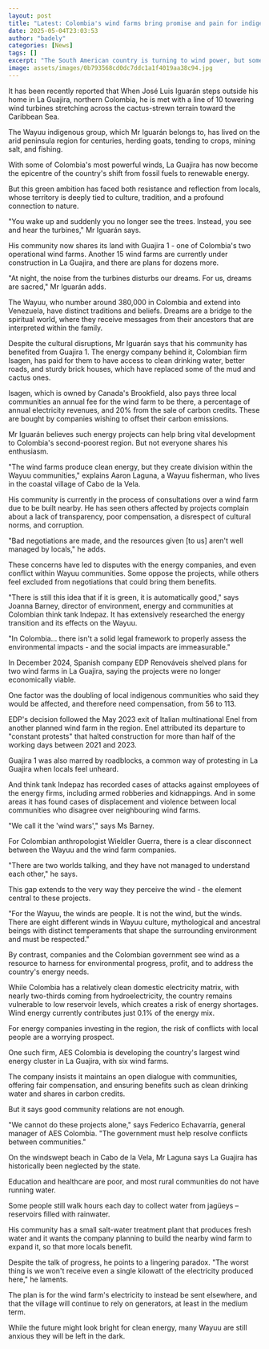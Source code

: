 ```yaml
---
layout: post
title: "Latest: Colombia's wind farms bring promise and pain for indigenous group"
date: 2025-05-04T23:03:53
author: "badely"
categories: [News]
tags: []
excerpt: "The South American country is turning to wind power, but some local people are unhappy."
image: assets/images/0b793568cd0dc7ddc1a1f4019aa38c94.jpg
---
```


It has been recently reported that When José Luis Iguarán steps outside his home in La Guajira, northern Colombia, he is met with a line of 10 towering wind turbines stretching across the cactus-strewn terrain toward the Caribbean Sea.

The Wayuu indigenous group, which Mr Iguarán belongs to, has lived on the arid peninsula region for centuries, herding goats, tending to crops, mining salt, and fishing.

With some of Colombia's most powerful winds, La Guajira has now become the epicentre of the country's shift from fossil fuels to renewable energy.

But this green ambition has faced both resistance and reflection from locals, whose territory is deeply tied to culture, tradition, and a profound connection to nature.

"You wake up and suddenly you no longer see the trees. Instead, you see and hear the turbines," Mr Iguarán says.

His community now shares its land with Guajira 1 - one of Colombia's two operational wind farms. Another 15 wind farms are currently under construction in La Guajira, and there are plans for dozens more.

"At night, the noise from the turbines disturbs our dreams. For us, dreams are sacred," Mr Iguarán adds.

The Wayuu, who number around 380,000 in Colombia and extend into Venezuela, have distinct traditions and beliefs. Dreams are a bridge to the spiritual world, where they receive messages from their ancestors that are interpreted within the family.

Despite the cultural disruptions, Mr Iguarán says that his community has benefited from Guajira 1. The energy company behind it, Colombian firm Isagen, has paid for them to have access to clean drinking water, better roads, and sturdy brick houses, which have replaced some of the mud and cactus ones.

Isagen, which is owned by Canada's Brookfield, also pays three local communities an annual fee for the wind farm to be there, a percentage of annual electricity revenues, and 20% from the sale of carbon credits. These are bought by companies wishing to offset their carbon emissions.

Mr Iguarán believes such energy projects can help bring vital development to Colombia's second-poorest region. But not everyone shares his enthusiasm.

"The wind farms produce clean energy, but they create division within the Wayuu communities," explains Aaron Laguna, a Wayuu fisherman, who lives in the coastal village of Cabo de la Vela.

His community is currently in the process of consultations over a wind farm due to be built nearby. He has seen others affected by projects complain about a lack of transparency, poor compensation, a disrespect of cultural norms, and corruption.

"Bad negotiations are made, and the resources given [to us] aren't well managed by locals," he adds.

These concerns have led to disputes with the energy companies, and even conflict within Wayuu communities. Some oppose the projects, while others feel excluded from negotiations that could bring them benefits.

"There is still this idea that if it is green, it is automatically good," says Joanna Barney, director of environment, energy and communities at Colombian think tank Indepaz. It has extensively researched the energy transition and its effects on the Wayuu.

"In Colombia… there isn't a solid legal framework to properly assess the environmental impacts - and the social impacts are immeasurable."

In December 2024, Spanish company EDP Renováveis shelved plans for two wind farms in La Guajira, saying the projects were no longer economically viable.

One factor was the doubling of local indigenous communities who said they would be affected, and therefore need compensation, from 56 to 113.

EDP's decision followed the May 2023 exit of Italian multinational Enel from another planned wind farm in the region. Enel attributed its departure to "constant protests" that halted construction for more than half of the working days between 2021 and 2023.

Guajira 1 was also marred by roadblocks, a common way of protesting in La Guajira when locals feel unheard.

And think tank Indepaz has recorded cases of attacks against employees of the energy firms, including armed robberies and kidnappings. And in some areas it has found cases of displacement and violence between local communities who disagree over neighbouring wind farms.

"We call it the 'wind wars'," says Ms Barney.

For Colombian anthropologist Wieldler Guerra, there is a clear disconnect between the Wayuu and the wind farm companies.

"There are two worlds talking, and they have not managed to understand each other," he says.

This gap extends to the very way they perceive the wind - the element central to these projects.

"For the Wayuu, the winds are people. It is not the wind, but the winds. There are eight different winds in Wayuu culture, mythological and ancestral beings with distinct temperaments that shape the surrounding environment and must be respected."

By contrast, companies and the Colombian government see wind as a resource to harness for environmental progress, profit, and to address the country's energy needs.

While Colombia has a relatively clean domestic electricity matrix, with nearly two-thirds coming from hydroelectricity, the country remains vulnerable to low reservoir levels, which creates a risk of energy shortages. Wind energy currently contributes just 0.1% of the energy mix.

For energy companies investing in the region, the risk of conflicts with local people are a worrying prospect.

One such firm, AES Colombia is developing the country's largest wind energy cluster in La Guajira, with six wind farms.

The company insists it maintains an open dialogue with communities, offering fair compensation, and ensuring benefits such as clean drinking water and shares in carbon credits.

But it says good community relations are not enough.

"We cannot do these projects alone," says Federico Echavarría, general manager of AES Colombia. "The government must help resolve conflicts between communities."

On the windswept beach in Cabo de la Vela, Mr Laguna says La Guajira has historically been neglected by the state.

Education and healthcare are poor, and most rural communities do not have running water.

Some people still walk hours each day to collect water from jagüeys – reservoirs filled with rainwater.

His community has a small salt-water treatment plant that produces fresh water and it wants the company planning to build the nearby wind farm to expand it, so that more locals benefit.

Despite the talk of progress, he points to a lingering paradox. "The worst thing is we won't receive even a single kilowatt of the electricity produced here," he laments.

The plan is for the wind farm's electricity to instead be sent elsewhere, and that the village will continue to rely on generators, at least in the medium term.

While the future might look bright for clean energy, many Wayuu are still anxious they will be left in the dark.

